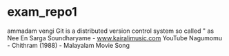 # exam_repo1
ammadam
vengi
Git is a distributed version control system
so called " as
Nee En Sarga Soundharyame - www.kairalimusic.com YouTube Nagumomu - Chithram (1988) - Malayalam Movie Song
